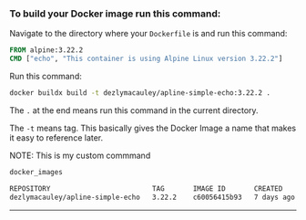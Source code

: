 ### To build your Docker image run this command:

Navigate to the directory where your `Dockerfile` is and run this command:

```dockerfile
FROM alpine:3.22.2
CMD ["echo", "This container is using Alpine Linux version 3.22.2"]
```

Run this command:
```sh
docker buildx build -t dezlymacauley/apline-simple-echo:3.22.2 .
```

The `.` at the end means run this command in the current directory.

The `-t` means tag. This basically gives the Docker Image a name that makes
it easy to reference later.

NOTE: This is my custom commmand
```sh
docker_images
```

```sh
REPOSITORY                         TAG       IMAGE ID       CREATED      SIZE
dezlymacauley/apline-simple-echo   3.22.2    c60056415b93   7 days ago   8.32MB
```
________________________________________________________________________________
